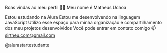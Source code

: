 Boas vindas ao meu perfil 💙💙
Meu nome é Matheus Uchoa

Estou estudando na Alura
Estou me desenvolvendo na linguagem JavaScript
Utilizo esse espaço para minha organização e compartilhamento dos meu projetos desenvolvidos
Você pode entrar em contato comigo 📫
sirtheu.com@gmail.com

@alurastartestudante
